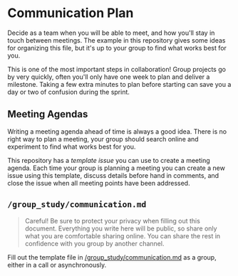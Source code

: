 # Communication Plan

Decide as a team when you will be able to meet, and how you'll stay in touch
between meetings. The example in this repository gives some ideas for organizing
this file, but it's up to your group to find what works best for you.

This is one of the most important steps in collaboration! Group projects go by very
quickly, often you'll only have one week to plan and deliver a milestone.
Taking a few extra minutes to plan before starting can save you a day or two of confusion during the sprint.

## Meeting Agendas

Writing a meeting agenda ahead of time is always a good idea. There is no right way to plan a meeting, your group should search online and experiment to find what works best for you.

This repository has a _template issue_ you can use to create a meeting agenda. Each time your group is planning a meeting you can create a new issue using this template, discuss details before hand in comments, and close the issue when all meeting points have been addressed.

## `/group_study/communication.md`

> Careful! Be sure to protect your privacy when filling out this document.
> Everything you write here will be public, so share only what you are comfortable sharing online.
> You can share the rest in confidence with you group by another channel.

Fill out the template file in [/group_study/communication.md](../communication.md) as a group, either in a call or asynchronously.
